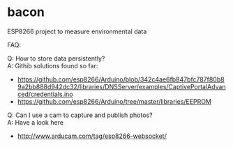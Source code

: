 # bacon
ESP8266 project to measure environmental data


FAQ:

Q: How to store data persistently?  
A: Githib solutions found so far:
* https://github.com/esp8266/Arduino/blob/342c4ae6fb847bfc787f80b89a2bb888d942dc32/libraries/DNSServer/examples/CaptivePortalAdvanced/credentials.ino
* https://github.com/esp8266/Arduino/tree/master/libraries/EEPROM

Q: Can I use a cam to capture and publish photos?  
A: Have a look here
* http://www.arducam.com/tag/esp8266-websocket/

